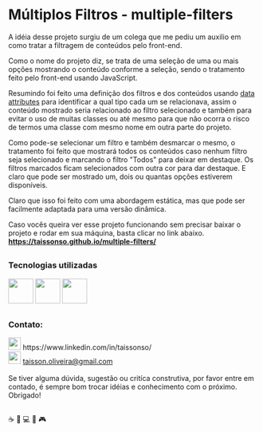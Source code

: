 # Múltiplos Filtros - multiple-filters

A idéia desse projeto surgiu de um colega que me pediu um auxilio em como tratar a filtragem de conteúdos pelo front-end.

Como o nome do projeto diz, se trata de uma seleção de uma ou mais opções mostrando o conteúdo conforme a seleção, sendo o tratamento feito pelo front-end usando JavaScript. 

Resumindo foi feito uma definição dos filtros e dos conteúdos usando <a href="https://developer.mozilla.org/pt-BR/docs/Learn/HTML/Howto/Use_data_attributes" target="_blank">data attributes</a> para identificar a qual tipo cada um se relacionava, assim o conteúdo mostrado seria relacionado ao filtro selecionado e também para evitar o uso de muitas classes ou até mesmo para que não ocorra o risco de termos uma classe com mesmo nome em outra parte do projeto.

Como pode-se selecionar um filtro e também desmarcar o mesmo, o tratamento foi feito que mostrará todos os conteúdos caso nenhum filtro seja selecionado e marcando o filtro "Todos" para deixar em destaque. Os filtros marcados ficam selecionados com outra cor para dar destaque. E claro que pode ser mostrado um, dois ou quantas opções estiverem disponíveis.

Claro que isso foi feito com uma abordagem estática, mas que pode ser facilmente adaptada para uma versão dinâmica.

Caso vocês queira ver esse projeto funcionando sem precisar baixar o projeto e rodar em sua máquina, basta clicar no link abaixo.
<b>https://taissonso.github.io/multiple-filters/</b>

##
### Tecnologias utilizadas
<div>
    <img src="https://user-images.githubusercontent.com/1807515/212392906-4db9adf4-ddc1-4684-a78f-c62f8112cf86.svg" width="50" heigth="50" /> 
    <img src="https://user-images.githubusercontent.com/1807515/212393645-a971005b-3325-4033-bb0e-0ca0caf58c61.svg" width="50" heigth="50" />
    <img src="https://user-images.githubusercontent.com/1807515/212394252-17eb27d2-d462-42fb-8f87-7cfa38ea04ca.svg" width="50" heigth="50" />
</div>

##
### Contato:
<div>
  <a href="https://www.linkedin.com/in/taissonso/"><img src="https://user-images.githubusercontent.com/1807515/212399347-f5bf0e6b-1a6d-4fc0-919a-c9b62ec2db07.svg" width="25" heigth="25" /></a> https://www.linkedin.com/in/taissonso/
  <br>
  <img src="https://user-images.githubusercontent.com/1807515/212397269-2c3290fe-c473-4135-b5a4-896c4e6f1d20.svg" width="25" heigth="25" /> <a href="mailto:taisson.oliveira@gmail.com">taisson.oliveira@gmail.com</a>
</div>


<br>
Se tiver alguma dúvida, sugestão ou critíca construtiva, por favor entre em contado, é sempre bom trocar idéias e conhecimento com o próximo. Obrigado!

##
:coffee: :floppy_disk:    :computer:     :tada:     :video_game: 
